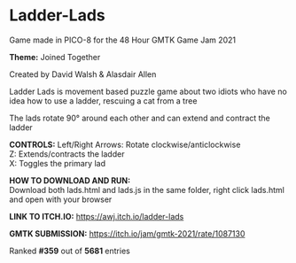 # Ladder-Lads
Game made in PICO-8 for the 48 Hour GMTK Game Jam 2021  

**Theme:** Joined Together  

Created by David Walsh & Alasdair Allen

Ladder Lads is movement based puzzle game about two idiots who have no idea how to use a ladder, rescuing a cat from a tree   

The lads rotate 90° around each other and can extend and contract the ladder   

**CONTROLS:** 
Left/Right Arrows: Rotate clockwise/anticlockwise  
Z: Extends/contracts the ladder  
X: Toggles the primary lad

**HOW TO DOWNLOAD AND RUN:**  
Download both lads.html and lads.js in the same folder, right click lads.html and open with your browser

**LINK TO ITCH.IO:**
https://awj.itch.io/ladder-lads

**GMTK SUBMISSION:**
https://itch.io/jam/gmtk-2021/rate/1087130

Ranked **#359** out of **5681** entries
